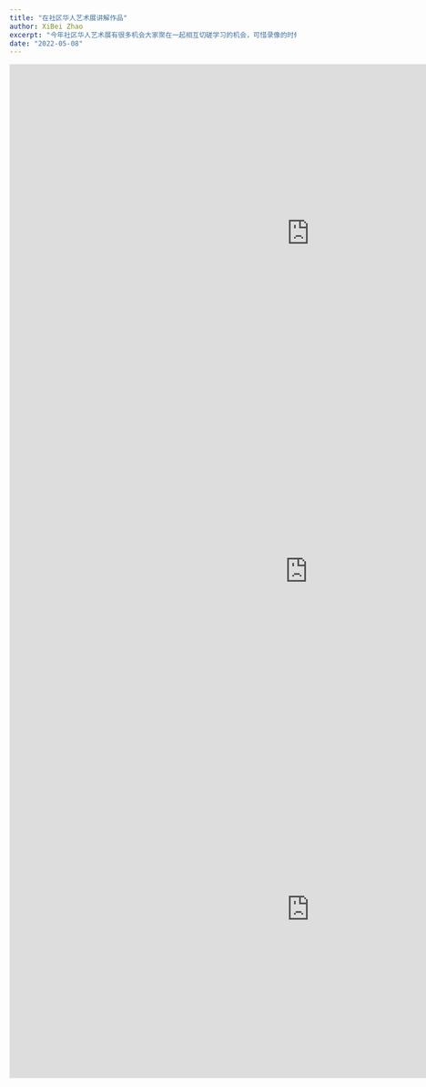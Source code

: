 ```yaml
---
title: "在社区华人艺术展讲解作品"
author: XiBei Zhao
excerpt: "今年社区华人艺术展有很多机会大家聚在一起相互切磋学习的机会，可惜录像的时候忘了使用外置麦克，声音效果差了一些。但是，能有机会听作者自己的讲解，至少在现场，是一个享受，且收获很大。"
date: "2022-05-08"
---
```


<iframe width="1054" height="593" src="https://www.youtube.com/embed/C5Ic1HFwEqU" title="YouTube video player" frameborder="0" allow="accelerometer; autoplay; clipboard-write; encrypted-media; gyroscope; picture-in-picture" allowfullscreen></iframe>

<iframe width="1048" height="593" src="https://www.youtube.com/embed/Nqt706kqAPQ" title="YouTube video player" frameborder="0" allow="accelerometer; autoplay; clipboard-write; encrypted-media; gyroscope; picture-in-picture" allowfullscreen></iframe>

<iframe width="1054" height="593" src="https://www.youtube.com/embed/uH2EP4Ze8d0" title="YouTube video player" frameborder="0" allow="accelerometer; autoplay; clipboard-write; encrypted-media; gyroscope; picture-in-picture" allowfullscreen></iframe>
